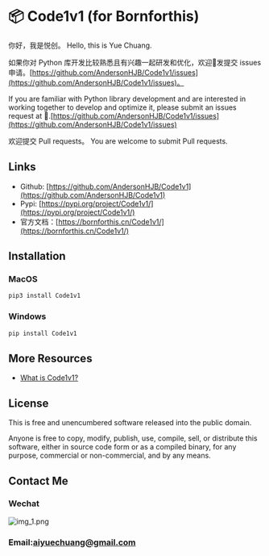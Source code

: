 📦 Code1v1 (for Bornforthis)
=======================
你好，我是悦创。
Hello, this is Yue Chuang.

如果你对 Python 库开发比较熟悉且有兴趣一起研发和优化，欢迎👏发提交 issues 申请。[https://github.com/AndersonHJB/Code1v1/issues](https://github.com/AndersonHJB/Code1v1/issues)。

If you are familiar with Python library development and are interested in working together to develop and optimize it, please submit an issues request at 👏.[https://github.com/AndersonHJB/Code1v1/issues](https://github.com/AndersonHJB/Code1v1/issues)

欢迎提交 Pull requests。
You are welcome to submit Pull requests.

## Links

- Github: [https://github.com/AndersonHJB/Code1v1](https://github.com/AndersonHJB/Code1v1)
- Pypi: [https://pypi.org/project/Code1v1/](https://pypi.org/project/Code1v1/)
- 官方文档：[https://bornforthis.cn/Code1v1/](https://bornforthis.cn/Code1v1/)


## Installation

### MacOS

```bash
pip3 install Code1v1
```
### Windows

```bash
pip install Code1v1
```


## More Resources


- [What is Code1v1?](https://bornforthis.cn/Code1v1/)


## License


This is free and unencumbered software released into the public domain.

Anyone is free to copy, modify, publish, use, compile, sell, or
distribute this software, either in source code form or as a compiled
binary, for any purpose, commercial or non-commercial, and by any means.

## Contact Me

### Wechat

![img_1.png](https://github.com/AndersonHJB/Code1v1/raw/main/img.png)

### Email:aiyuechuang@gmail.com